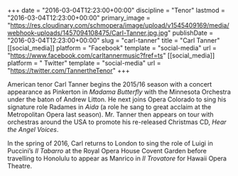 +++
date = "2016-03-04T12:23:00+00:00"
discipline = "Tenor"
lastmod = "2016-03-04T12:23:00+00:00"
primary_image = "https://res.cloudinary.com/schmopera/image/upload/v1545409169/media/webhook-uploads/1457094108475/Carl-Tanner.jpg.jpg"
publishDate = "2016-03-04T12:23:00+00:00"
slug = "carl-tanner"
title = "Carl Tanner"
[[social_media]]
platform = "Facebook"
template = "social-media"
url = "https://www.facebook.com/carltannermusic?fref=ts"
[[social_media]]
platform = " Twitter"
template = "social-media"
url = "https://twitter.com/TannertheTenor"
+++

American tenor Carl Tanner begins the 2015/16 season with a concert appearance as Pinkerton in *Madama Butterfly* with the Minnesota Orchestra under the baton of Andrew Litton. He next joins Opera Colorado to sing his signature role Radames in *Aida* (a role he sang to great acclaim at the Metropolitan Opera last season). Mr. Tanner then appears on tour with orchestras around the USA to promote his re-released Christmas CD, *Hear the Angel Voices*. 

In the spring of 2016, Carl returns to London to sing the role of Luigi in Puccini’s *Il Tabarro* at the Royal Opera House Covent Garden before travelling to Honolulu to appear as Manrico in *Il Trovatore* for Hawaii Opera Theatre.

